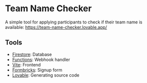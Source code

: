 # Team Name Checker

A simple tool for applying participants to check if their team name is available: https://team-name-checker.lovable.app/

## Tools

- [Firestore](https://firebase.google.com/products/firestore): Database
- [Functions](https://firebase.google.com/products/functions): Webhook handler
- [Vite](https://vitejs.dev/): Frontend
- [Formbricks](https://formbricks.com/): Signup form
- [Lovable](https://lovable.dev/): Generating source code